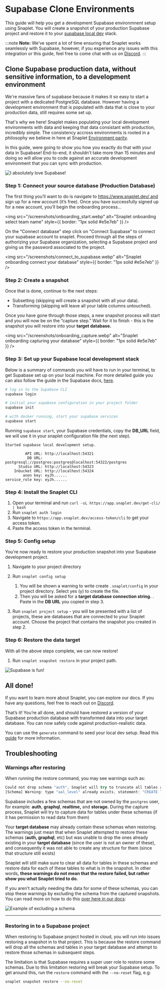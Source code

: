 # Supabase Clone Environments

This guide will help you get a development Supabase environmnent setup using Snaplet. You will create a snapshot of your production Supabase project and restore it to your [supabase local dev](https://supabase.com/docs/guides/cli/local-development) stack.

:::note
**Note:** We’ve spent a lot of time ensuring that Snaplet works seamlessly with Supabase, however, if you experience any issues with this integration or this guide, feel free to come chat with us on [Discord](https://app.snaplet.dev/chat).
:::

## Clone Supabase production data, without sensitive information, to a development environment

We're massive fans of supabase because it makes it so easy to start a project with a dedicated PostgreSQL database. However having a development environment that is populated with data that is close to your production data, still requires some set up.

That's why we here! Snaplet makes populating your local development environments with data and keeping that data consistant with production, incredibly simple. The consistency accross environments is rooted in a philosophy we believe in here at Snaplet [Environment parity](https://www.oreilly.com/content/environment-parity-for-rapidly-deployed-cloud-native-apps/).

In this guide, were going to show you how you exactly do that with your data in Supabase! End-to-end, it shouldn't take more than 15 minutes and doing so will allow you to code against an accurate development environment that you can sync with production.

<div style={{textAlign: 'center'}}>

![I absolutely love Supabase!](/img/snappy-holding-supabase-logo.svg)

</div>

### Step 1: Connect your source database (Production Database)

The first thing you’ll want to do is navigate to https://www.snaplet.dev/ and sign up for a new account (it’s free). Once you have successfully signed up for a new account, you’ll begin the onboarding process...

<img src="/screenshots/onboarding_start.webp" alt="Snaplet onboarding select team name" style={{ border: "1px solid #e5e7eb" }} />

On the “Connect database” step click on "Connect Supabase" to connect your supabase account to snaplet. Proceed through all the steps of authorizing your Supabase organization, selecting a Supabase project and giving us the password associated to the project.

<img src="/screenshots/connect_to_supabase.webp" alt="Snaplet onboarding connect your database" style={{ border: "1px solid #e5e7eb" }} />

### Step 2: Create a snapshot

Once that is done, continue to the next steps:

- Subsetting (skipping will create a snapshot with all your data).
- Transforming (skipping will leave all your table columns untouched).

Once you have gone through those steps, a new snapshot process will start and you will now be on the “capture step.” Wait for it to finish - this is the snapshot you will restore into your **target database.**

<img src="/screenshots/onboarding_capture.webp" alt="Snaplet onboarding capturing your database" style={{ border: "1px solid #e5e7eb" }} />

### Step 3: Set up your Supabase local development stack

Below is a summary of commands you will have to run in your terminal, to get Supabase set up on your local machine. For more detailed guide you can also follow the guide in the Supabase docs, [here](https://supabase.com/docs/guides/cli/local-development).

```bash
# log in to the Supabase CLI
supabase login

# initial your supabase configuration in your project folder
supabase init

# with docker running, start your supabase services
supabase start
```

Running `supabase start`, your Supabase credentials, copy the **DB_URL** field, we will use it in your snaplet configuration file (the next step).

```
Started supabase local development setup.

         API URL: http://localhost:54321
          DB URL: postgresql://postgres:postgres@localhost:54322/postgres
      Studio URL: http://localhost:54323
    Inbucket URL: http://localhost:54324
        anon key: eyJh......
service_role key: eyJh......
```

### Step 4: Install the Snaplet CLI

1. Open your terminal and run `curl -sL https://app.snaplet.dev/get-cli/ | bash`
2. Run `snaplet auth login`
3. Navigate to `https://app.snaplet.dev/access-token/cli` to get your access token.
4. Paste the access token in the terminal.

### Step 5: Config setup

You're now ready to restore your production snapshot into your Supabase development project.

1. Navigate to your project directory
2. Run `snaplet config setup`

   1. You will be shown a warning to write create `.snaplet/config` in your project directory. Select yes (y) to create the file.
   2. Then you will be asked for a **target database connection string.** . Paste in the **DB URL** you copied in step 3.

3. Run `snaplet project setup` - you will be presented with a list of projects, these are databases that are connected to your Snaplet account. Choose the project that contains the snapshot you created in step 2.

### Step 6: Restore the data target

With all the above steps complete, we can now restore!

1. Run `snaplet snapshot restore` in your project path.

<div style={{textAlign: 'center'}}>

![Supabase is fun!](/img/snappy-with-supabase-ball.svg)

</div>

## All done!

If you want to learn more about Snaplet, you can explore our docs. If you have any questions, feel free to reach out on [Discord](https://app.snaplet.dev/chat).

That’s it! You’re all done, and should have restored a version of your Supabase production database with transformed data into your target database. You can now safely code against production-realistic data.

You can use the `generate` command to seed your local dev setup. Read this [guide](https://supabase.com/docs/guides/cli/seeding-your-database) for more information.

## Troubleshooting

### Warnings after restoring

When running the restore command, you may see warnings such as:

```jsx
Could not drop schema "auth", Snaplet will try to truncate all tables and related objects as a fallback: error: must be owner of schema auth
[Schema] Warning: type "aal_level" already exists, statement: "CREATE TYPE auth.aal_level AS ENUM (...
```

Supabase includes a few schemas that are not owned by the `postgres` user, for example: **auth**, **graphql**, **realtime,** and **storage.** During the capture process, Snaplet will try to capture data for tables under these schemas (if it has permission to read data from them)

Your **target database** may already contain these schemas when restoring. The warnings just mean that when Snaplet attempted to restore these schemas (**auth, graphql**, etc) but was unable to drop the ones already existing in your **target database** (since the user is not an owner of these), and consequently it was not able to create any structure for them (since that structure still exists)

Snaplet will still make sure to clear all data for tables in these schemas and restore data for each of these tables to what is in the snapshot. In other words, **these warnings do not mean that the restore failed, but rather show you what Snaplet tried to do.**

If you aren't actually needing the data for some of these schemas, you can stop these warnings by excluding the schema from the captured snapshots. You can read more on how to do this [over here in our docs](https://docs.snaplet.dev/references/data-operations/exclude):

![Example of excluding a schema](/img/snaplet-supabase-schema-exclude.png)

---

### Restoring in to a Supabase project

When restoring to Supabase project hosted in cloud, you will run into issues restoring a snapshot in to that project. This is because the restore command will drop all the schemas and tables in your target database and attempt to restore those schemas in subsequent steps.

The limitation is that Supabase requires a super user role to restore some schemas. Due to this limitation restoring will break your Supabase setup. To get around this, run the `restore` command with the `--no-reset` flag, e.g:

```bash
snaplet snapshot restore --no-reset
```
